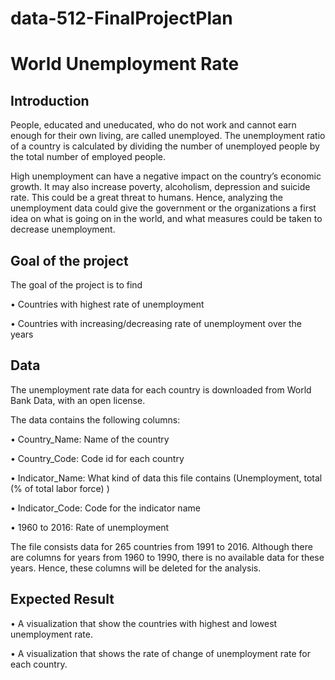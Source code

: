 # data-512-FinalProjectPlan


# World Unemployment Rate

## Introduction

People, educated and uneducated, who do not work and cannot earn enough for their own living, are called unemployed. The unemployment ratio of a country is calculated by dividing the number of unemployed people by the total number of employed people.

High unemployment can have a negative impact on the country’s economic growth. It may also increase poverty, alcoholism, depression and suicide rate. This could be a great threat to humans. 
Hence, analyzing the unemployment data could give the government or the organizations a first idea on what is going on in the world, and what measures could be taken to decrease unemployment.

## Goal of the project
The goal of the project is to find 

•	Countries with highest rate of unemployment

•	Countries with increasing/decreasing rate of unemployment over the years

## Data

The unemployment rate data for each country is downloaded from World Bank Data, with an open license. 
	



The data contains the following columns:

• Country_Name:	Name of the country

• Country_Code:	Code id for each country

• Indicator_Name:	What kind of data this file contains (Unemployment, total (% of total labor force) )

• Indicator_Code:	Code for the indicator name

• 1960 to 2016:	Rate of unemployment


The file consists data for 265 countries from 1991 to 2016. Although there are columns for years from 1960 to 1990, there is no available data for these years. Hence, these columns will be deleted for the analysis.

## Expected Result

•	A visualization that show the countries with highest and lowest unemployment rate. 

•	A visualization that shows the rate of change of unemployment rate for each country.


